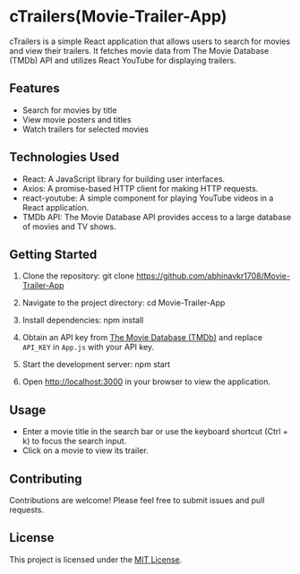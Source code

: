 # cTrailers(Movie-Trailer-App)

cTrailers is a simple React application that allows users to search for movies and view their trailers. It fetches movie data from The Movie Database (TMDb) API and utilizes React YouTube for displaying trailers.

## Features

- Search for movies by title
- View movie posters and titles
- Watch trailers for selected movies

## Technologies Used

- React: A JavaScript library for building user interfaces.
- Axios: A promise-based HTTP client for making HTTP requests.
- react-youtube: A simple component for playing YouTube videos in a React application.
- TMDb API: The Movie Database API provides access to a large database of movies and TV shows.

## Getting Started

1. Clone the repository: git clone https://github.com/abhinavkr1708/Movie-Trailer-App

2. Navigate to the project directory: cd Movie-Trailer-App

   
3. Install dependencies: npm install
   
4. Obtain an API key from [The Movie Database (TMDb)](https://www.themoviedb.org/documentation/api) and replace `API_KEY` in `App.js` with your API key.

5. Start the development server: npm start
   
6. Open [http://localhost:3000](http://localhost:3000) in your browser to view the application.

## Usage

- Enter a movie title in the search bar or use the keyboard shortcut (Ctrl + k) to focus the search input.
- Click on a movie to view its trailer.

## Contributing

Contributions are welcome! Please feel free to submit issues and pull requests.

## License

This project is licensed under the [MIT License](LICENSE).








